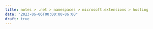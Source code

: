 ```yaml
---
title: notes > .net > namespaces > microsoft.extensions > hosting
date: "2023-06-06T00:00:00-06:00"
draft: true
---
```

